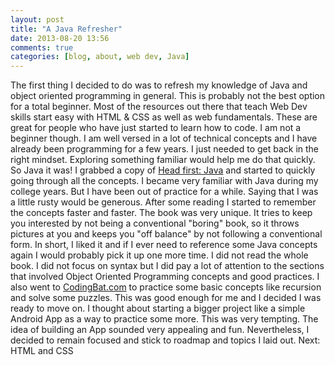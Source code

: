 ```yaml
---
layout: post
title: "A Java Refresher"
date: 2013-08-20 13:56
comments: true
categories: [blog, about, web dev, Java]
---
```


The first thing I decided to do was to refresh my knowledge of Java and object oriented programming in general. This is probably not the best option for a total beginner. Most of the resources out there that teach Web Dev skills start easy with HTML & CSS as well as web fundamentals. These are great for people who have just started to learn how to code. I am not a beginner though. I am well versed in a lot of technical concepts and I have already been programming for a few years. I just needed to get back in the right mindset. Exploring something familiar would help me do that quickly. So Java it was!
I grabbed a copy of <a href="http://www.amazon.com/Head-First-Java-2nd-Edition/dp/0596009208">Head first: Java</a> and started to quickly going through all the concepts. I became very familiar with Java during my college years. But I have been out of practice for a while. Saying that I was a little rusty would be generous. After some reading I started to remember the concepts faster and faster. 
The book was very unique. It tries to keep you interested by not being a conventional "boring" book, so it throws pictures at you and keeps you "off balance" by not following a conventional form. In short, I liked it and if I ever need to reference some Java concepts again I would probably pick it up one more time. 
I did not read the whole book. I did not focus on syntax but I did pay a lot of attention to the sections that involved Object Oriented Programming concepts and good practices. I also went to <a href="http://codingbat.com/">CodingBat.com</a> to practice some basic concepts like recursion and solve some puzzles. This was good enough for me and I decided I was ready to move on. 
I thought about starting a bigger project like a simple Android App as a way to practice some more. This was very tempting. The idea of building an App sounded very appealing and fun. Nevertheless, I decided to remain focused and stick to roadmap and topics I laid out. 
Next: HTML and CSS  
